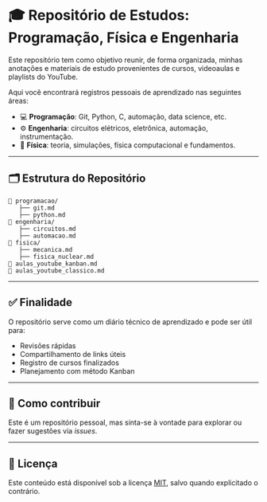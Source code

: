 # 🎓 Repositório de Estudos: Programação, Física e Engenharia

Este repositório tem como objetivo reunir, de forma organizada, minhas anotações e materiais de estudo provenientes de cursos, videoaulas e playlists do YouTube.

Aqui você encontrará registros pessoais de aprendizado nas seguintes áreas:

- 💻 **Programação**: Git, Python, C, automação, data science, etc.
- ⚙️ **Engenharia**: circuitos elétricos, eletrônica, automação, instrumentação.
- 🧪 **Física**: teoria, simulações, física computacional e fundamentos.

---

## 🗂 Estrutura do Repositório

```
📁 programacao/
   ├── git.md
   ├── python.md
📁 engenharia/
   ├── circuitos.md
   ├── automacao.md
📁 fisica/
   ├── mecanica.md
   ├── fisica_nuclear.md
📄 aulas_youtube_kanban.md
📄 aulas_youtube_classico.md
```

---

## ✅ Finalidade

O repositório serve como um diário técnico de aprendizado e pode ser útil para:

- Revisões rápidas
- Compartilhamento de links úteis
- Registro de cursos finalizados
- Planejamento com método Kanban

---

## 📌 Como contribuir

Este é um repositório pessoal, mas sinta-se à vontade para explorar ou fazer sugestões via *issues*.

---

## 📜 Licença

Este conteúdo está disponível sob a licença [MIT](LICENSE), salvo quando explicitado o contrário.